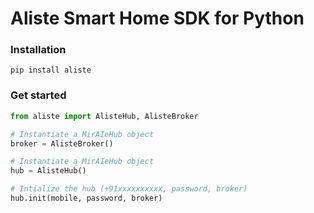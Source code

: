 # Aliste Smart Home SDK for Python

### Installation

```
pip install aliste
```

### Get started

```Python
from aliste import AlisteHub, AlisteBroker

# Instantiate a MirAIeHub object
broker = AlisteBroker()

# Instantiate a MirAIeHub object
hub = AlisteHub()

# Intialize the hub (+91xxxxxxxxxx, password, broker)
hub.init(mobile, password, broker)
```
